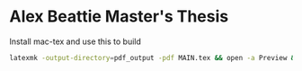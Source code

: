 # Alex Beattie Master's Thesis

Install mac-tex and use this to build
```bash
latexmk -output-directory=pdf_output -pdf MAIN.tex && open -a Preview && open -a Terminal<CR>
```
